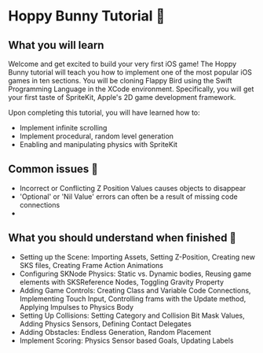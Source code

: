 # Hoppy Bunny Tutorial :rabbit:

<!-- screenshots and gifs from licecap (http://www.cockos.com/licecap/), include them in a screenshots folder and reference with relative links -->

## What you will learn 
Welcome and get excited to build your very first iOS game! The Hoppy Bunny tutorial will teach you how to implement
one of the most popular iOS games in ten sections. You will be cloning Flappy Bird using the Swift Programming Language
in the XCode environment. Specifically, you will get your first taste of SpriteKit, Apple's 2D game development framework.

Upon completing this tutorial, you will have learned how to:
- Implement infinite scrolling
- Implement procedural, random level generation
- Enabling and manipulating physics with SpriteKit

## Common issues :bug:
- Incorrect or Conflicting Z Position Values causes objects to disappear
- 'Optional' or 'Nil Value' errors can often be a result of missing code connections
- 

## What you should understand when finished :checkered_flag:
- Setting up the Scene: Importing Assets, Setting Z-Position, Creating new SKS files, Creating Frame Action Animations
- Configuring SKNode Physics: Static vs. Dynamic bodies, Reusing game elements with SKSReference Nodes, Toggling Gravity Property
- Adding Game Controls: Creating Class and Variable Code Connections, Implementing Touch Input, Controlling frams with the Update method, Applying Impulses to Physics Body
- Setting Up Collisions: Setting Category and Collision Bit Mask Values, Adding Physics Sensors, Defining Contact Delegates
- Adding Obstacles: Endless Generation, Random Placement
- Implement Scoring: Physics Sensor based Goals, Updating Labels
